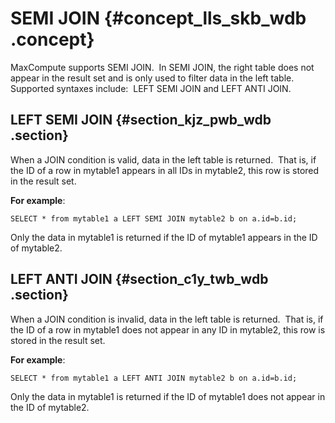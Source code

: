 # SEMI JOIN {#concept_lls_skb_wdb .concept}

MaxCompute supports SEMI JOIN.  In SEMI JOIN, the right table does not appear in the result set and is only used to filter data in the left table.  Supported syntaxes include:  LEFT SEMI JOIN and LEFT ANTI JOIN.

## LEFT SEMI JOIN {#section_kjz_pwb_wdb .section}

When a JOIN condition is valid, data in the left table is returned.  That is, if the ID of a row in mytable1 appears in all IDs in mytable2, this row is stored in the result set.

**For example**:

```
SELECT * from mytable1 a LEFT SEMI JOIN mytable2 b on a.id=b.id;
```

Only the data in mytable1 is returned if the ID of mytable1 appears in the ID of mytable2.

## LEFT ANTI JOIN {#section_c1y_twb_wdb .section}

When a JOIN condition is invalid, data in the left table is returned.  That is, if the ID of a row in mytable1 does not appear in any ID in mytable2, this row is stored in the result set.

**For example**:

```
SELECT * from mytable1 a LEFT ANTI JOIN mytable2 b on a.id=b.id;
```

Only the data in mytable1 is returned if the ID of mytable1 does not appear in the ID of mytable2.

